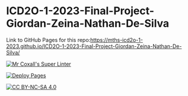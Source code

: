 # ICD2O-1-2023-Final-Project-Giordan-Zeina-Nathan-De-Silva

Link to GitHub Pages for this repo:<https://mths-icd2o-1-2023.github.io/ICD2O-1-2023-Final-Project-Giordan-Zeina-Nathan-De-Silva/>

[![Mr Coxall's Super Linter](https://github.com/MTHS-ICS2O-2-2022/ICS2O-Final-Project-Giordan-Zeina-Nathan-De-Silva/workflows/Mr%20Coxall's%20Super%20Linter/badge.svg)](https://github.com/MTHS-ICS2O-2-2022/ICS2O-Final-Project-Giordan-Zeina-Nathan-De-Silva/actions)

[![Deploy Pages](https://github.com/MTHS-ICS2O-2-2022/ICS2O-Final-Project-Giordan-Zeina-Nathan-De-Silva/workflows/Deploy%20Pages/badge.svg)](https://github.com/MTHS-ICS2O-2-2022/ICS2O-Final-Project-Giordan-Zeina-Nathan-De-Silva/actions)

[![CC BY-NC-SA 4.0](https://img.shields.io/badge/License-CC%20BY--NC--SA%204.0-blue.svg)](./LICENSE)
